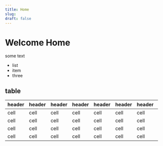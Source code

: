 ```yaml
---
title: Home
slug: 
draft: false
---
```


# Welcome Home
some text

- list
- item
- three

## table



| header | header |header | header |header | header |header | header |header | header |
| ------ | ------ |------ | ------ |------ | ------ |------ | ------ |------ | ------ |
| cell   | cell   |cell   | cell   |cell   | cell   |cell   | cell   |cell   | cell   |
| cell   | cell   |cell   | cell   |cell   | cell   |cell   | cell   |cell   | cell   |
| cell   | cell   |cell   | cell   |cell   | cell   |cell   | cell   |cell   | cell   |
| cell   | cell   |cell   | cell   |cell   | cell   |cell   | cell   |cell   | cell   |

